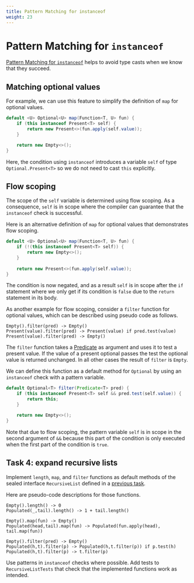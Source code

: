 ```yaml
---
title: Pattern Matching for instanceof
weight: 23
---
```


# Pattern Matching for `instanceof`

[Pattern Matching for `instanceof`](https://openjdk.java.net/jeps/394)
helps to avoid type casts when we know that they succeed.

## Matching optional values

For example, we can use this feature 
to simplify the definition of `map` for optional values.

```java
default <U> Optional<U> map(Function<T, U> fun) {
    if (this instanceof Present<T> self) {
        return new Present<>(fun.apply(self.value));
    }

    return new Empty<>();
}
```

Here, the condition using `instanceof` introduces a variable `self`
of type `Optional.Present<T>` so we do not need to cast `this` explicitly.

## Flow scoping

The scope of the `self` variable is determined using flow scoping.
As a consequence, `self` is in scope 
where the compiler can guarantee that the `instanceof` check is successful.

Here is an alternative definition of `map` for optional values 
that demonstrates flow scoping.

```java
default <U> Optional<U> map(Function<T, U> fun) {
    if (!(this instanceof Present<T> self)) {
        return new Empty<>();
    }
    
    return new Present<>(fun.apply(self.value));
}
```

The condition is now negated, and as a result 
`self` is in scope after the `if` statement
where we only get if its condition is `false`
due to the `return` statement in its body.

As another example for flow scoping,
consider a `filter` function for optional values,
which can be described using pseudo code as follows.

```
Empty().filter(pred) -> Empty()
Present(value).filter(pred) -> Present(value) if pred.test(value)
Present(value).filter(pred) -> Empty()
```

The `filter` function takes a
[Predicate](https://docs.oracle.com/en/java/javase/17/docs/api/java.base/java/util/function/Predicate.html)
as argument and uses it to test a present value.
If the value of a present optional passes the test
the optional value is returned unchanged.
In all other cases the result of `filter` is `Empty`.

We can define this function as a default method for `Optional`
by using an `instanceof` check with a pattern variable.

```java
default Optional<T> filter(Predicate<T> pred) {
    if (this instanceof Present<T> self && pred.test(self.value)) {
        return this;
    }

    return new Empty<>();
}
```

Note that due to flow scoping, 
the pattern variable `self` is in scope in the second argument of `&&`
because this part of the condition is only executed 
when the first part of the condition is `true`.

## Task 4: expand recursive lists

Implement `length`, `map`, and `filter` functions
as default methods of the sealed interface `RecursiveList`
defined in a [previous task](../records/#task-2-implement-recursive-lists).

Here are pseudo-code descriptions for those functions.

```
Empty().length() -> 0
Populated(_,tail).length() -> 1 + tail.length()

Empty().map(fun) -> Empty()
Populated(head,tail).map(fun) -> Populated(fun.apply(head), tail.map(fun))

Empty().filter(pred) -> Empty()
Populated(h,t).filter(p) -> Populated(h,t.filter(p)) if p.test(h)
Populated(h,t).filter(p) -> t.filter(p)
```

Use patterns in `instanceof` checks where possible.
Add tests to `RecursiveListTests` that check that the implemented functions
work as intended.
